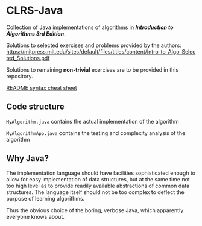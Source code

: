 # CLRS-Java

Collection of Java implementations of algorithms in **_Introduction to Algorithms 3rd Edition_**.

Solutions to selected exercises and problems provided by the authors:
https://mitpress.mit.edu/sites/default/files/titles/content/Intro_to_Algo_Selected_Solutions.pdf

Solutions to remaining **non-trivial** exercises are to be provided in this repository.

[README syntax cheat sheet](https://github.com/adam-p/markdown-here/wiki/Markdown-Cheatsheet)

## Code structure
`MyAlgorithm.java` contains the actual implementation of the algorithm

`MyAlgorithmApp.java` contains the testing and complexity analysis of the algorithm

## Why Java?
The implementation language should have facilities sophisticated enough to allow for easy implementation of data structures, but at the same time not too high level as to provide readily available abstractions of common data structures. The language itself should not be too complex to deflect the purpose of learning algorithms.

Thus the obvious choice of the boring, verbose Java, which apparently everyone knows about.